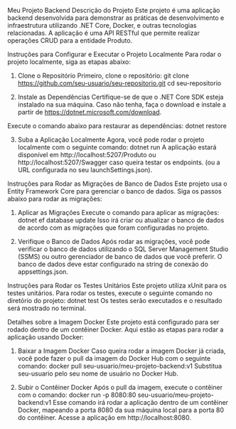 Meu Projeto Backend
Descrição do Projeto
Este projeto é uma aplicação backend desenvolvida para demonstrar as práticas de desenvolvimento e infraestrutura utilizando .NET Core, Docker, e outras tecnologias relacionadas. A aplicação é uma API RESTful que permite realizar operações CRUD para a entidade Produto.

Instruções para Configurar e Executar o Projeto Localmente
Para rodar o projeto localmente, siga as etapas abaixo:

1. Clone o Repositório
Primeiro, clone o repositório: git clone https://github.com/seu-usuario/seu-repositorio.git
cd seu-repositorio

2. Instale as Dependências
Certifique-se de que o .NET Core SDK esteja instalado na sua máquina. Caso não tenha, faça o download e instale a partir de https://dotnet.microsoft.com/download.

Execute o comando abaixo para restaurar as dependências: dotnet restore

3. Suba a Aplicação Localmente
Agora, você pode rodar o projeto localmente com o seguinte comando: dotnet run
A aplicação estará disponível em http://localhost:5207/Produto ou http://localhost:5207/Swagger caso queira testar os endpoints. (ou a URL configurada no seu launchSettings.json).

Instruções para Rodar as Migrações de Banco de Dados
Este projeto usa o Entity Framework Core para gerenciar o banco de dados. Siga os passos abaixo para rodar as migrações:

1. Aplicar as Migrações
Execute o comando para aplicar as migrações: dotnet ef database update
Isso irá criar ou atualizar o banco de dados de acordo com as migrações que foram configuradas no projeto.

2. Verifique o Banco de Dados
Após rodar as migrações, você pode verificar o banco de dados utilizando o SQL Server Management Studio (SSMS) ou outro gerenciador de banco de dados que você preferir. O banco de dados deve estar configurado na string de conexão do appsettings.json.

Instruções para Rodar os Testes Unitários
Este projeto utiliza xUnit para os testes unitários. Para rodar os testes, execute o seguinte comando no diretório do projeto: dotnet test
Os testes serão executados e o resultado será mostrado no terminal.

Detalhes sobre a Imagem Docker
Este projeto está configurado para ser rodado dentro de um contêiner Docker. Aqui estão as etapas para rodar a aplicação usando Docker:

1. Baixar a Imagem Docker
Caso queira rodar a imagem Docker já criada, você pode fazer o pull da imagem do Docker Hub com o seguinte comando: docker pull seu-usuario/meu-projeto-backend:v1
Substitua seu-usuario pelo seu nome de usuário no Docker Hub.

2. Subir o Contêiner Docker
Após o pull da imagem, execute o contêiner com o comando: docker run -p 8080:80 seu-usuario/meu-projeto-backend:v1
Esse comando irá rodar a aplicação dentro de um contêiner Docker, mapeando a porta 8080 da sua máquina local para a porta 80 do contêiner. Acesse a aplicação em http://localhost:8080.

